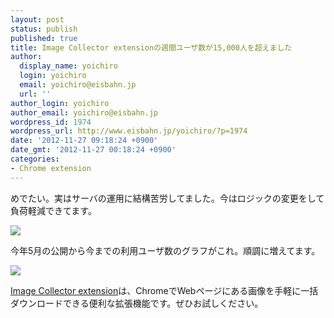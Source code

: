```yaml
---
layout: post
status: publish
published: true
title: Image Collector extensionの週間ユーザ数が15,000人を超えました
author:
  display_name: yoichiro
  login: yoichiro
  email: yoichiro@eisbahn.jp
  url: ''
author_login: yoichiro
author_email: yoichiro@eisbahn.jp
wordpress_id: 1974
wordpress_url: http://www.eisbahn.jp/yoichiro/?p=1974
date: '2012-11-27 09:18:24 +0900'
date_gmt: '2012-11-27 00:18:24 +0900'
categories:
- Chrome extension
---
```


めでたい。実はサーバの運用に結構苦労してました。今はロジックの変更をして負荷軽減できてます。

![](http://www.eisbahn.jp/yoichiro/images/2012/11/ics15000.png)

今年5月の公開から今までの利用ユーザ数のグラフがこれ。順調に増えてます。

![](http://www.eisbahn.jp/yoichiro/images/2012/11/ics15000-2.png)

[Image Collector extension](https://chrome.google.com/webstore/detail/image-collector-extension/fhffefhdkeibnkdldinbncimlojchnie)は、ChromeでWebページにある画像を手軽に一括ダウンロードできる便利な拡張機能です。ぜひお試しください。
